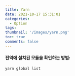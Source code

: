 ```yaml
---
title: Yarn
date: 2021-10-17 15:31:01
categories:
  - Option
tags:
thumbnail: '/images/yarn.png'
toc: true
comments: false
---
```

#### 전역에 설치된 모듈을 확인하는 방법:

<!-- more -->
```
yarn global list
```
